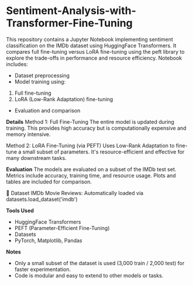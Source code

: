 # Sentiment-Analysis-with-Transformer-Fine-Tuning
This repository contains a Jupyter Notebook implementing sentiment classification on the IMDb dataset using HuggingFace Transformers. It compares full fine-tuning versus LoRA fine-tuning using the peft library to explore the trade-offs in performance and resource efficiency. Notebook includes:
- Dataset preprocessing
- Model training using:
1. Full fine-tuning
2. LoRA (Low-Rank Adaptation) fine-tuning
- Evaluation and comparison

**Details**
Method 1: Full Fine-Tuning
The entire model is updated during training. This provides high accuracy but is computationally expensive and memory intensive.

Method 2: LoRA Fine-Tuning (via PEFT)
Uses Low-Rank Adaptation to fine-tune a small subset of parameters. It's resource-efficient and effective for many downstream tasks.

**Evaluation**
The models are evaluated on a subset of the IMDb test set. Metrics include accuracy, training time, and resource usage. Plots and tables are included for comparison.

📎 Dataset
IMDb Movie Reviews: Automatically loaded via datasets.load_dataset('imdb')

**Tools Used**
- HuggingFace Transformers
- PEFT (Parameter-Efficient Fine-Tuning)
- Datasets
- PyTorch, Matplotlib, Pandas

**Notes**
- Only a small subset of the dataset is used (3,000 train / 2,000 test) for faster experimentation.
- Code is modular and easy to extend to other models or tasks.
